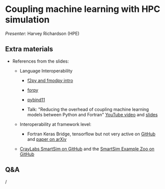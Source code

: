 # Coupling machine learning with HPC simulation

*Presenter:* Harvey Richardson (HPE)

<!--
<video src="https://462000265.lumidata.eu/ai-20241126/recordings/11_Coupling.mp4" controls="controls"></video>
-->


## Extra materials

<!--
-   [Presentation slides](https://462000265.lumidata.eu/ai-20241126/files/LUMI-ai-20241126-11-Coupling_Simulation_and_AI.pdf)
-->

-   References from the slides:

    -   Language Interoperability
   
        -   [f2py and fmodpy intro](https://www.matecdev.com/posts/fortran-in-python.html)

        -   [forpy](https://github.com/ylikx/forpy)

        -   [pybind11](https://github.com/pybind/pybind11)

        -   Talk: "Reducing the overhead of coupling machine learning models between Python and Fortran"
            [YouTube video](https://www.youtube.com/watch?v=Ei6H_BoQ7g4)
            and [slides](https://jackatkinson.net/slides/)

    -   Interoperability at framework level:

        -   Fortran Keras Bridge, tensorflow but not very active
            on [GitHub](https://github.com/scientific-computing/FKB)
            and [paper on arXiv](https://arxiv.org/abs/2004.10652)

    -   [CrayLabs SmartSim on GitHub](https://github.com/CrayLabs/SmartSim)
        and the [SmartSim Example Zoo on GitHub](https://github.com/CrayLabs/SmartSim-Zoo)


## Q&A

/

